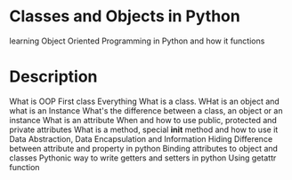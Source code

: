 # Classes and Objects in Python
learning Object Oriented Programming in Python and how it functions

# Description
What is OOP
First class Everything
What is a class. WHat is an object and what is an Instance
What's the difference between a class, an object or an instance
What is an attribute
When and how to use public, protected and private attributes
What is a method, special __init__ method and how to use it
Data Abstraction, Data Encapsulation and Information Hiding
Difference between attribute and property in python
Binding attributes to object and classes
Pythonic way to write getters and setters in python
Using getattr function

